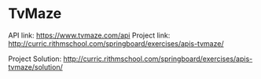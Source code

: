# TvMaze
API link: https://www.tvmaze.com/api
Project link: http://curric.rithmschool.com/springboard/exercises/apis-tvmaze/



Project Solution: http://curric.rithmschool.com/springboard/exercises/apis-tvmaze/solution/
